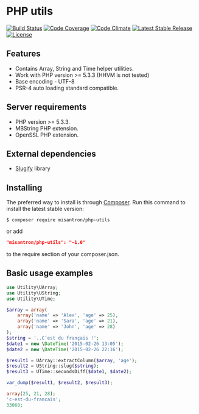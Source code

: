 # PHP utils

[![Build Status](http://img.shields.io/travis/misantron/php-utils.svg?style=flat-square)](https://travis-ci.org/misantron/php-utils)
[![Code Coverage](http://img.shields.io/coveralls/misantron/php-utils.svg?style=flat-square)](https://coveralls.io/r/misantron/php-utils)
[![Code Climate](http://img.shields.io/codeclimate/github/misantron/php-utils.svg?style=flat-square)](https://codeclimate.com/github/misantron/php-utils)
[![Latest Stable Release](http://img.shields.io/github/release/misantron/php-utils.svg?style=flat-square)](https://github.com/misantron/php-utils)
[![License](http://img.shields.io/packagist/l/misantron/php-utils.svg?style=flat-square)](https://packagist.org/packages/misantron/php-utils)

## Features

- Contains Array, String and Time helper utilities.
- Work with PHP version >= 5.3.3 (HHVM is not tested)
- Base encoding - UTF-8
- PSR-4 auto loading standard compatible.

## Server requirements

- PHP version >= 5.3.3.
- MBString PHP extension.
- OpenSSL PHP extension.

## External dependencies

- [Slugify](https://github.com/cocur/slugify) library

## Installing

The preferred way to install is through [Composer](https://getcomposer.org).
Run this command to install the latest stable version:

```shell
$ composer require misantron/php-utils
```

or add

```json
"misantron/php-utils": "~1.0"
```

to the require section of your composer.json.

## Basic usage examples

```php
use Utility\UArray;  
use Utility\UString;  
use Utility\UTime;

$array = array(
    array('name' => 'Alex', 'age' => 25),
    array('name' => 'Sara', 'age' => 21),
    array('name' => 'John', 'age' => 28)
);  
$string = '..C’est du français !';  
$date1 = new \DateTime('2015-02-26 13:05');  
$date2 = new \DateTime('2015-02-26 22:16');  

$result1 = UArray::extractColumn($array, 'age');  
$result2 = UString::slug($string);  
$result3 = UTime::secondsDiff($date1, $date2);

var_dump($result1, $result2, $result3);

array(25, 21, 28);  
'c-est-du-francais';  
33060;
```